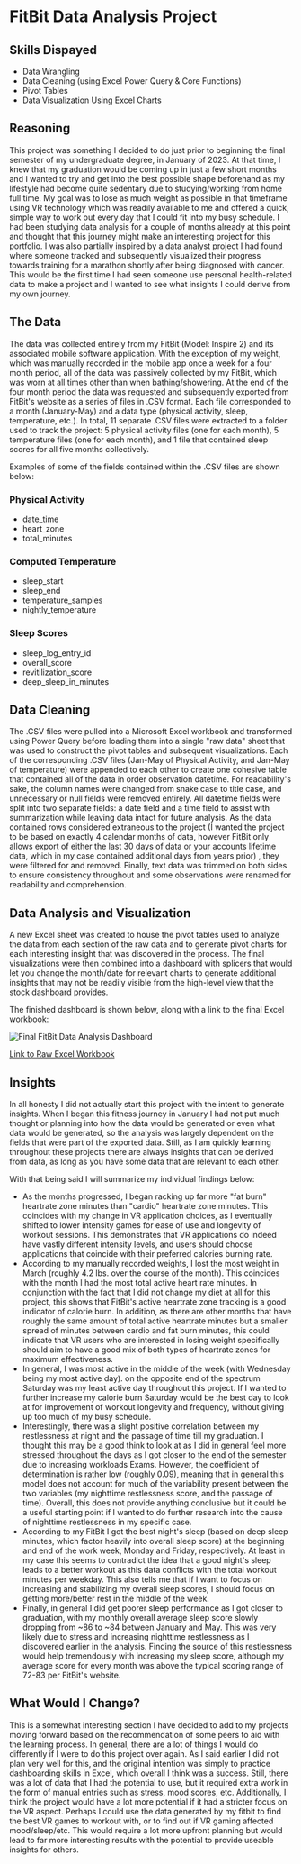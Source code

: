 # FitBit Data Analysis Project

## Skills Dispayed 
- Data Wrangling
- Data Cleaning (using Excel Power Query & Core Functions)
- Pivot Tables 
- Data Visualization Using Excel Charts

## Reasoning
This project was something I decided to do just prior to beginning the final semester of my undergraduate degree, in January of 2023. At that time, I knew that my graduation would be coming up in just a few short months and I wanted to try and get into the best possible shape beforehand as my lifestyle had become quite sedentary due to studying/working from home full time. My goal was to lose as much weight as possible in that timeframe using VR technology which was readily available to me and offered a quick, simple way to work out every day that I  could fit into my busy schedule. I had been studying data analysis for a couple of months already at this point and thought that this journey might make an interesting project for this portfolio. I was also partially inspired by a data analyst project I had found where someone tracked and subsequently visualized their progress towards training for a marathon shortly after being diagnosed with cancer. This would be the first time I had seen someone use personal health-related data to make a project and I wanted to see what insights I could derive from my own journey.

## The Data
The data was collected entirely from my FitBit (Model: Inspire 2) and its associated mobile software application. With the exception of my weight, which was manually recorded in the mobile app once a week for a four month period, all of the data was passively collected by my FitBit, which was worn at all times other than when bathing/showering. At the end of the four month period the data was requested and subsequently exported from FitBit's website as a series of files in .CSV format. Each file corresponded to a month (January-May) and a data type (physical activity, sleep, temperature, etc.). In total, 11 separate .CSV files were extracted to a folder used to track the project: 5 physical activity files (one for each month), 5 temperature files (one for each month), and 1 file that contained sleep scores for all five months collectively.

Examples of some of the fields contained within the .CSV files are shown below:

### Physical Activity
- date_time
- heart_zone
- total_minutes
### Computed Temperature
- sleep_start
- sleep_end
- temperature_samples
- nightly_temperature
### Sleep Scores
- sleep_log_entry_id
- overall_score
- revitilization_score
- deep_sleep_in_minutes

## Data Cleaning
The .CSV files were pulled into a Microsoft Excel workbook and transformed using Power Query before loading them into a single "raw data" sheet that was used to construct the pivot tables and subsequent visualizations. Each of the corresponding .CSV files (Jan-May of Physical Activity, and Jan-May of temperature) were appended to each other to create one cohesive table that contained all of the data in order observation datetime. For readability's sake, the column names were changed from snake case to title case, and unnecessary or null fields were removed entirely. All datetime fields were split into two separate fields: a date field and a time field to assist with summarization while leaving data intact for future analysis. As the data contained rows considered extraneous to the project (I wanted the project to be based on exactly 4 calendar months of data, however FitBit only allows export of either the last 30 days of data or your accounts lifetime data, which in my case contained additional days from years prior) , they were filtered for and removed. Finally, text data was trimmed on both sides to ensure consistency throughout and some observations were renamed for readability and comprehension.

## Data Analysis and Visualization
A new Excel sheet was created to house the pivot tables used to analyze the data from each section of the raw data and to generate pivot charts for each interesting insight that was discovered in the process. The final visualizations were then combined into a dashboard with splicers that would let you change the month/date for relevant charts to generate additional insights that may not be readily visible from the high-level view that the stock dashboard provides.   

The finished dashboard is shown below, along with a link to the final Excel workbook:

![Final FitBit Data Analysis Dashboard](https://github.com/Cypho-Dyas/tesmith_portolio_projects/blob/main/2%20-%20FitBit%20Data%20Analysis/Picture%20of%20Final%20Dashboard.PNG)

[Link to Raw Excel Workbook](https://github.com/Cypho-Dyas/tesmith_portolio_projects/blob/main/2%20-%20FitBit%20Data%20Analysis/FitBit%20Final%20Semester%20Health%20Analysis%20Project.xlsx)

## Insights
In all honesty I did not actually start this project with the intent to generate insights. When I began this fitness journey in January I had not put much thought or planning into how the data would be generated or even what data would be generated, so the analysis was largely dependent on the fields that were part of the exported data. Still, as I am quickly learning throughout these projects there are always insights that can be derived from data, as long as you have some data that are relevant to each other. 

With that being said I will summarize my individual findings below:
- As the months progressed, I began racking up far more "fat burn" heartrate zone minutes than "cardio" heartrate zone minutes. This coincides with my change in VR application choices, as I eventually shifted to lower intensity games for ease of use and longevity of workout sessions. This demonstrates that VR applications do indeed have vastly different intensity levels, and users should choose applications that coincide with their preferred calories burning rate.
- According to my manually recorded weights, I lost the most weight in March (roughly 4.2 lbs. over the course of the month). This coincides with the month I had the most total active heart rate minutes. In conjunction with the fact that I did not change my diet at all for this project, this shows that FitBit's active heartrate zone tracking is a good indicator of calorie burn. In addition, as there are other months that have roughly the same amount of total active heartrate minutes but a smaller spread of minutes between cardio and fat burn minutes, this could indicate that VR users who are interested in losing weight specifically should aim to have a good mix of both types of heartrate zones for maximum effectiveness. 
- In general, I was most active in the middle of the week (with Wednesday being my most active day). on the opposite end of the spectrum Saturday was my least active day throughout this project. If I wanted to further increase my calorie burn Saturday would be the best day to look at for improvement of workout longevity and frequency, without giving up too much of my busy schedule.
- Interestingly, there was a slight positive correlation between my restlessness at night and the passage of time till my graduation. I thought this may be a good think to look at as I did in general feel more stressed throughout the days as I got closer to the end of the semester due to increasing workloads Exams. However, the coefficient of determination is rather low (roughly 0.09), meaning that in general this model does not account for much of the variability present between the two variables (my nighttime restlessness score, and the passage of time). Overall, this does not provide anything conclusive but it could be a useful starting point if I wanted to do further research into the cause of nighttime restlessness in my specific case. 
- According to my FitBit I got the best night's sleep (based on deep sleep minutes, which factor heavily into overall sleep score) at the beginning and end of the work week, Monday and Friday, respectively. At least in my case this seems to contradict the idea that a good night's sleep leads to a better workout as this data conflicts with the total workout minutes per weekday. This also tells me that if I want to focus on increasing and stabilizing my overall sleep scores, I should focus on getting more/better rest in the middle of the week. 
- Finally, in general I did get poorer sleep performance as I got closer to graduation, with my monthly overall average sleep score slowly dropping from ~86 to ~84 between January and May. This was very likely due to stress and increasing nighttime restlessness as I discovered earlier in the analysis. Finding the source of this restlessness would help tremendously with increasing my sleep score, although my average score for every month was above the typical scoring range of 72-83 per FitBit's website.

## What Would I Change?
This is a somewhat interesting section I have decided to add to my projects moving forward based on the recommendation of some peers to aid with the learning process. In general, there are a lot of things I would do differently if I were to do this project over again. As I said earlier I did not plan very well for this, and the original intention was simply to practice dashboarding skills in Excel, which overall I think was a success. Still, there was a lot of data that I had the potential to use, but it required extra work in the form of manual entries such as stress, mood scores, etc. Additionally, I think the project would have a lot more potential if it had a stricter focus on the VR aspect. Perhaps I could use the data generated by my fitbit to find the best VR games to workout with, or to find out if VR gaming affected mood/sleep/etc. This would require a lot more upfront planning but would lead to far more interesting results with the potential to provide useable insights for others. 
